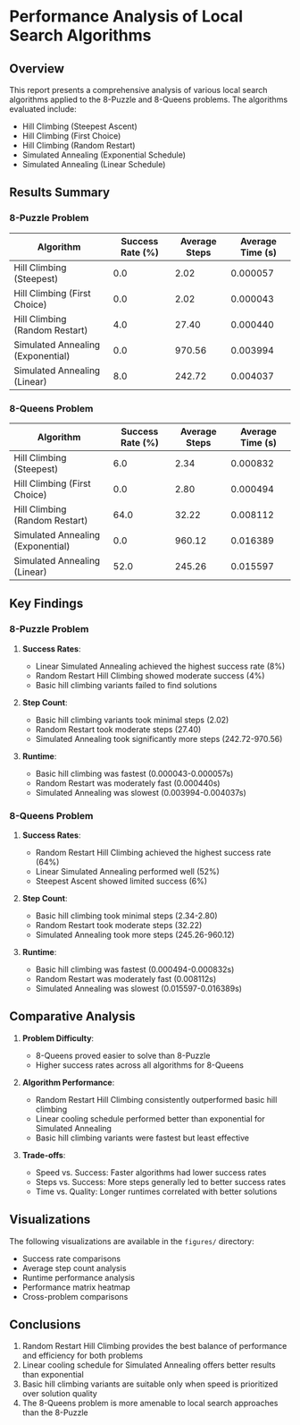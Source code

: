 # Performance Analysis of Local Search Algorithms

## Overview

This report presents a comprehensive analysis of various local search algorithms applied to the 8-Puzzle and 8-Queens problems. The algorithms evaluated include:
- Hill Climbing (Steepest Ascent)
- Hill Climbing (First Choice)
- Hill Climbing (Random Restart)
- Simulated Annealing (Exponential Schedule)
- Simulated Annealing (Linear Schedule)

## Results Summary

### 8-Puzzle Problem

| Algorithm | Success Rate (%) | Average Steps | Average Time (s) |
|-----------|-----------------|---------------|------------------|
| Hill Climbing (Steepest) | 0.0 | 2.02 | 0.000057 |
| Hill Climbing (First Choice) | 0.0 | 2.02 | 0.000043 |
| Hill Climbing (Random Restart) | 4.0 | 27.40 | 0.000440 |
| Simulated Annealing (Exponential) | 0.0 | 970.56 | 0.003994 |
| Simulated Annealing (Linear) | 8.0 | 242.72 | 0.004037 |

### 8-Queens Problem

| Algorithm | Success Rate (%) | Average Steps | Average Time (s) |
|-----------|-----------------|---------------|------------------|
| Hill Climbing (Steepest) | 6.0 | 2.34 | 0.000832 |
| Hill Climbing (First Choice) | 0.0 | 2.80 | 0.000494 |
| Hill Climbing (Random Restart) | 64.0 | 32.22 | 0.008112 |
| Simulated Annealing (Exponential) | 0.0 | 960.12 | 0.016389 |
| Simulated Annealing (Linear) | 52.0 | 245.26 | 0.015597 |

## Key Findings

### 8-Puzzle Problem
1. **Success Rates**:
   - Linear Simulated Annealing achieved the highest success rate (8%)
   - Random Restart Hill Climbing showed moderate success (4%)
   - Basic hill climbing variants failed to find solutions

2. **Step Count**:
   - Basic hill climbing variants took minimal steps (2.02)
   - Random Restart took moderate steps (27.40)
   - Simulated Annealing took significantly more steps (242.72-970.56)

3. **Runtime**:
   - Basic hill climbing was fastest (0.000043-0.000057s)
   - Random Restart was moderately fast (0.000440s)
   - Simulated Annealing was slowest (0.003994-0.004037s)

### 8-Queens Problem
1. **Success Rates**:
   - Random Restart Hill Climbing achieved the highest success rate (64%)
   - Linear Simulated Annealing performed well (52%)
   - Steepest Ascent showed limited success (6%)

2. **Step Count**:
   - Basic hill climbing took minimal steps (2.34-2.80)
   - Random Restart took moderate steps (32.22)
   - Simulated Annealing took more steps (245.26-960.12)

3. **Runtime**:
   - Basic hill climbing was fastest (0.000494-0.000832s)
   - Random Restart was moderately fast (0.008112s)
   - Simulated Annealing was slowest (0.015597-0.016389s)

## Comparative Analysis

1. **Problem Difficulty**:
   - 8-Queens proved easier to solve than 8-Puzzle
   - Higher success rates across all algorithms for 8-Queens

2. **Algorithm Performance**:
   - Random Restart Hill Climbing consistently outperformed basic hill climbing
   - Linear cooling schedule performed better than exponential for Simulated Annealing
   - Basic hill climbing variants were fastest but least effective

3. **Trade-offs**:
   - Speed vs. Success: Faster algorithms had lower success rates
   - Steps vs. Success: More steps generally led to better success rates
   - Time vs. Quality: Longer runtimes correlated with better solutions

## Visualizations

The following visualizations are available in the `figures/` directory:
- Success rate comparisons
- Average step count analysis
- Runtime performance analysis
- Performance matrix heatmap
- Cross-problem comparisons

## Conclusions

1. Random Restart Hill Climbing provides the best balance of performance and efficiency for both problems
2. Linear cooling schedule for Simulated Annealing offers better results than exponential
3. Basic hill climbing variants are suitable only when speed is prioritized over solution quality
4. The 8-Queens problem is more amenable to local search approaches than the 8-Puzzle 